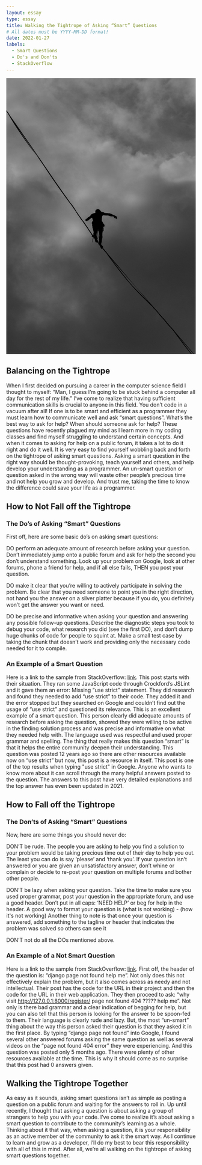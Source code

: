 ```yaml
---
layout: essay
type: essay
title: Walking the Tightrope of Asking “Smart” Questions
# All dates must be YYYY-MM-DD format!
date: 2022-01-27
labels:
  - Smart Questions  
  - Do's and Don'ts
  - StackOverflow
---
```


<img class="ui medium rounded image" src="../images/tightrope.jpeg">

## Balancing on the Tightrope
When I first decided on pursuing a career in the computer science field I thought to myself: “Man, I guess I’m going to be stuck behind a computer all day for the rest of my life.” I’ve come to realize that having sufficient communication skills is crucial to anyone in this field. You don’t code in a vacuum after all! If one is to be smart and efficient as a programmer they must learn how to communicate well and ask “smart questions”. What’s the best way to ask for help? When should someone ask for help? These questions have recently plagued my mind as I learn more in my coding classes and find myself struggling to understand certain concepts. And when it comes to asking for help on a public forum, it takes a lot to do it right and do it well. It is very easy to find yourself wobbling back and forth on the tightrope of asking smart questions. Asking a smart question in the right way should be thought-provoking, teach yourself and others, and help develop your understanding as a programmer. An un-smart question or question asked in the wrong way will waste other people’s precious time and not help you grow and develop. And trust me, taking the time to know the difference could save your life as a programmer. 

## How to Not Fall off the Tightrope 
### The Do’s of Asking “Smart” Questions
First off, here are some basic do’s on asking smart questions:

DO perform an adequate amount of research before asking your question. Don’t immediately jump onto a public forum and ask for help the second you don’t understand something. Look up your problem on Google, look at other forums, phone a friend for help, and if all else fails, THEN you post your question. 

DO make it clear that you’re willing to actively participate in solving the problem. Be clear that you need someone to point you in the right direction, not hand you the answer on a silver platter because if you do, you definitely won’t get the answer you want or need. 

DO be precise and informative when asking your question and answering any possible follow-up questions. Describe the diagnostic steps you took to debug your code, what research you did (see the first DO), and don’t dump huge chunks of code for people to squint at. Make a small test case by taking the chunk that doesn’t work and providing only the necessary code needed for it to compile. 

### An Example of a Smart Question
Here is a link to the sample from StackOverflow: [link](https://stackoverflow.com/questions/1335851/what-does-use-strict-do-in-javascript-and-what-is-the-reasoning-behind-it).
This post starts with their situation. They ran some JavaScript code through Crockford’s JSLint and it gave them an error: Missing “use strict” statement. They did research and found they needed to add “use strict” to their code. They added it and the error stopped but they searched on Google and couldn’t find out the usage of “use strict” and questioned its relevance. This is an excellent example of a smart question. This person clearly did adequate amounts of research before asking the question, showed they were willing to be active in the finding solution process and was precise and informative on what they needed help with. The language used was respectful and used proper grammar and spelling. The thing that really makes this question “smart” is that it helps the entire community deepen their understanding. This question was posted 12 years ago so there are other resources available now on “use strict” but now, this post is a resource in itself. This post is one of the top results when typing "use strict" in Google. Anyone who wants to know more about it can scroll through the many helpful answers posted to the question. The answers to this post have very detailed explanations and the top answer has even been updated in 2021. 

## How to Fall off the Tightrope 
### The Don’ts of Asking “Smart” Questions 
Now, here are some things you should never do: 

DON’T be rude. The people you are asking to help you find a solution to your problem would be taking precious time out of their day to help you out. The least you can do is say ‘please’ and ‘thank you’. If your question isn’t answered or you are given an unsatisfactory answer, don’t whine or complain or decide to re-post your question on multiple forums and bother other people. 

DON’T be lazy when asking your question. Take the time to make sure you used proper grammar, post your question in the appropriate forum, and use a good header. Don’t put in all caps: ‘NEED HELP’ or beg for help in the header. A good way to format your question is (what is not working) - (how it's not working) Another thing to note is that once your question is answered, add something to the tagline or header that indicates the problem was solved so others can see it 

DON’T not do all the DOs mentioned above. 

### An Example of a Not Smart Question 
Here is a link to the sample from StackOverflow: [link](https://stackoverflow.com/questions/68728939/django-page-not-found-help-me).
First off, the header of the question is: “django page not found help me”. Not only does this not effectively explain the problem, but it also comes across as needy and not intellectual. Their post has the code for the URL in their project and then the code for the URL in their web application. They then proceed to ask: “why visit http://127.0.0.1:8000/register/ page not found 404 ????? help me”. Not only is there bad grammar and a clear indication of begging for help,
but you can also tell that this person is looking for the answer to be spoon-fed to them. Their language is clearly rude and lazy. But, the most “un-smart” thing about the way this person asked their question is that they asked it in the first place. By typing “django page not found” into Google, I found several other answered forums asking the same question as well as several videos on the “page not found 404 error” they were experiencing. And this question was posted only 5 months ago. There were plenty of other resources available at the time. This is why it should come as no surprise that this post had 0 answers given. 

## Walking the Tightrope Together 
As easy as it sounds, asking smart questions isn’t as simple as posting a question on a public forum and waiting for the answers to roll in. Up until recently, I thought that asking a question is about asking a group of strangers to help you with your code. I’ve come to realize it’s about asking a smart question to contribute to the community’s learning as a whole. Thinking about it that way, when asking a question, it is your responsibility as an active member of the community to ask it the smart way. As I continue to learn and grow as a developer, I’ll do my best to bear this responsibility with all of this in mind. After all, we’re all walking on the tightrope of asking smart questions together. 
